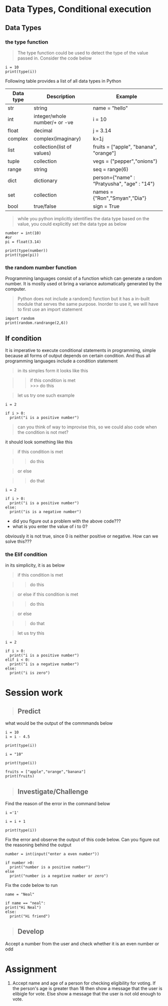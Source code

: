 # Data Types, Conditional execution

## Data Types

### the type function
> The type function could be used to detect the type of the value passed in. Consider the code below

```
i = 10
print(type(i))
```
Following table provides a list of all data types in Python

|Data type |Description  | Example|
---------|---------|--------
|str| string | name = "hello"|
|int| integer/whole number/+ or -ve | i = 10|
|float| decimal | j = 3.14|
|complex| complex(imaginary) | k=1j|
|list| collection(list of values) | fruits = ["apple", "banana", "orange"]|
|tuple| collection | vegs = ("pepper","onions")|
|range| string | seq = range(6)|
|dict| dictionary | person={"name" : "Pratyusha", "age" : "14"}|
|set| collection | names ={"Ron","Smyan","Dia"}|
|bool| true/false | sign = True|


> while you python implicitly identifies the data type based on the value, you could explicitly set the data type as below 

```
number = int(10)
#or
pi = float(3.14)

print(type(number))
print(type(pi))

```

### the random number function 
Programming languages consist of a function which can generate a random number. It is mostly used ot bring a variance automatically generated by the computer. 

> Python does not include a random() function but it has a in-built module that serves the same purpose. Inorder to use it, we will have to first use an import statement 

```
import random
print(random.randrange(2,6))

```

## If condition

It is imperative to execute conditional statements in programming, simple because all forms of output depends on certain condition. And thus all programming languages include a condition statement

> in its simples form it looks like this 

>> if this condition is met  
    >>> do this 

> let us try one such example 

```
i = 2

if i > 0:
  print("i is a positive number")

```

> can you think of way to improvise this, so we could also code when the condition is not met?

it should look something like this 

> if this condition is met  

>> do this  

>or else  

>>    do that 

```
i = 2

if i > 0:
  print("i is a positive number")
else:
  print("is is a negative number")

```

- did you figure out a problem with the above code??? 
- what is you enter the value of i to 0?

obviously it is not true, since 0 is neither positive or negative. How can we solve this???

### the Elif condition 
 in its simplicity, it is as below 

> if this condition is met  

>> do this  

>or else if this condition is met

>>    do this 

>or else  

>>    do that 


> let us try this 


```
i = 2

if i > 0:
  print("i is a positive number")  
elif i < 0:
  print("i is a negative number")
else:  
  print("i is zero")

```

# Session work 

> ##  Predict 
what would be the output of the commmands below

```
i = 10
i = i - 4.5

print(type(i))

```

```
i = "10"

print(type(i))

```

```
fruits = ["apple","orange","banana"]
print(fruits)

```


> ##  Investigate/Challenge
Find the reason of the error in the command below

```
i ='1'

i = i + 1

print(type(i))

```

Fix the error and observe the output of this code below. Can you figure out the reasoning behind the output
```
number = int(input("enter a even number"))

if number >0:
  print("number is a positive number")
else 
  print("number is a negative number or zero")

```


Fix the code below to run
```
name = "Neal"

if name == "neal":
print("Hi Neal")
else:
  print("Hi friend")
```

> ## Develop 

Accept a number from the user and check whether it is an even number or odd 



# Assignment
1. Accept name and age of a person for checking eligibility for voting. If the person's age is greater than 18 then show a message that the user is elibigle for vote. Else show a message that the user is not old enough to vote. 
